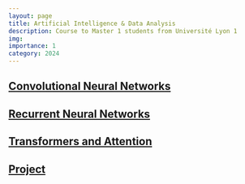 ```yaml
---
layout: page
title: Artificial Intelligence & Data Analysis
description: Course to Master 1 students from Université Lyon 1
img:
importance: 1
category: 2024
---
```


## [Convolutional Neural Networks](https://pierremarza.github.io/teaching/3_teaching_cnn/)

## [Recurrent Neural Networks]()

## [Transformers and Attention]()

## [Project]()

